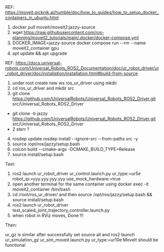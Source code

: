 REF: https://moveit.picknik.ai/humble/doc/how_to_guides/how_to_setup_docker_containers_in_ubuntu.html

1. docker pull moveit/moveit2:jazzy-source
2. wget https://raw.githubusercontent.com/ros-planning/moveit2_tutorials/main/.docker/docker-compose.yml
3. DOCKER_IMAGE=jazzy-source docker compose run --rm --name moveit2_container gpu
4. apt update && apt upgrade

REF: https://docs.universal-robots.com/Universal_Robots_ROS2_Documentation/doc/ur_robot_driver/ur_robot_driver/doc/installation/installation.html#build-from-source

1. under root create new ws ros_ur_driver using mkdir
2. cd ros_ur_driver and mkdir src
3. git clone https://github.com/UniversalRobots/Universal_Robots_ROS2_Driver.git src/Universal_Robots_ROS2_Driver
  - git clone -b jazzy https://github.com/UniversalRobots/Universal_Robots_ROS2_Driver.git src/Universal_Robots_ROS2_Driver
  - 2 sterr ?
4. rosdep update
rosdep install --ignore-src --from-paths src -y
5. source /opt/ros/jazzy/setup.bash
6. colcon build --cmake-args -DCMAKE_BUILD_TYPE=Release
7. source install/setup.bash

Test: 
1. ros2 launch ur_robot_driver ur_control.launch.py ur_type:=ur5e robot_ip:=yyy.yyy.yyy.yyy use_mock_hardware:=true
2. open another terminal for the same container using docker exec -it moveit2_container /bin/bash
3. cd /root/ros_ur_driver/ and then source /opt/ros/jazzy/setup.bash && source install/setup.bash
4. ros2 launch ur_robot_driver test_scaled_joint_trajectory_controller.launch.py
5. when robot in RViz moves, Done !!! 

Then:

ur_gz is similar
after successfully set
source all
and ros2 launch ur_simulation_gz ur_sim_moveit.launch.py ur_type:=ur10e
MoveIt should be functional
